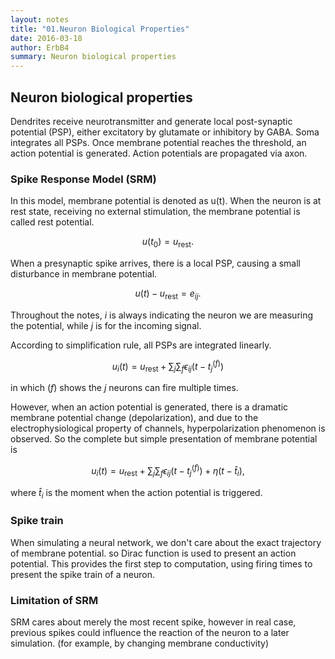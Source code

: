 ```yaml
---
layout: notes
title: "01.Neuron Biological Properties"
date: 2016-03-18
author: ErbB4
summary: Neuron biological properties
---
```



## Neuron biological properties

Dendrites receive neurotransmitter and generate local post-synaptic potential (PSP), either excitatory by glutamate or inhibitory by GABA. Soma integrates all PSPs. Once membrane potential reaches the threshold, an action potential is generated. Action potentials are propagated via axon.

### Spike Response Model (SRM)

In this model, membrane potential is denoted as u(t). When the neuron is at rest state, receiving no external stimulation, the membrane potential is called rest potential.


$$u(t_0)=u_{\mathrm{rest}}.$$


When a presynaptic spike arrives, there is a local PSP, causing a small disturbance in membrane potential.

$$u(t)-u_{\mathrm{rest}} = e_{ij}.$$

Throughout the notes, $i$ is always indicating the neuron we are measuring the potential, while $j$ is for the incoming signal.

According to simplification rule, all PSPs are integrated linearly.

$$u_i(t) =u_{\mathrm{rest}}+ \sum_{j} \sum_f \epsilon_{ij}(t - t_j^{(f)}) $$

in which $(f)$ shows the $j$ neurons can fire multiple times.

However, when an action potential is generated, there is a dramatic membrane potential change (depolarization), and due to the electrophysiological property of channels, hyperpolarization phenomenon is observed. So the complete but simple presentation of membrane potential is

$$u_i(t) =u_{\mathrm{rest}}+ \sum_{j} \sum_f \epsilon_{ij}(t - t_j^{(f)}) + \eta(t-\hat t_i),$$

where $\hat t_i$ is the moment when the action potential is triggered.



### Spike train

When simulating a neural network, we don't care about the exact trajectory of membrane potential.
so Dirac function is used to present an action potential. This provides the first step to computation, using firing times to present the spike train of a neuron.

### Limitation of SRM

SRM cares about merely the most recent spike, however in real case, previous spikes could influence the reaction of the neuron to a later simulation. (for example, by changing membrane conductivity)
